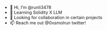 - 👋 Hi, I’m @runli3478
- 👀 Learning Solidity X LLM
- 🌱 Looking for collaboration in certain projects
- 📫 Reach me out @0xsmolrun twitter!

<!---
runli3478/runli3478 is a ✨ special ✨ repository because its `README.md` (this file) appears on your GitHub profile.
You can click the Preview link to take a look at your changes.
--->
